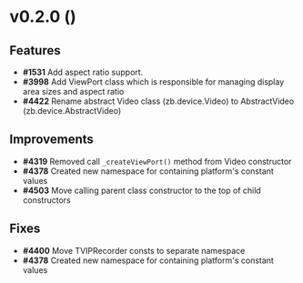 # v0.2.0 ()

## Features
* **#1531** Add aspect ratio support.
* **#3998** Add ViewPort class which is responsible for managing display area sizes and aspect ratio
* **#4422** Rename abstract Video class (zb.device.Video) to AbstractVideo (zb.device.AbstractVideo)

## Improvements
* **#4319** Removed call `_createViewPort()` method from Video constructor
* **#4378** Created new namespace for containing platform's constant values
* **#4503** Move calling parent class constructor to the top of child constructors

## Fixes
* **#4400** Move TVIPRecorder consts to separate namespace
* **#4378** Created new namespace for containing platform's constant values
